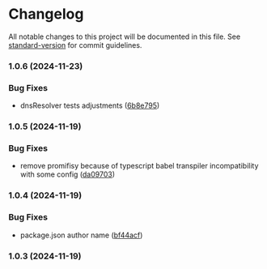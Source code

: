 # Changelog

All notable changes to this project will be documented in this file. See [standard-version](https://github.com/conventional-changelog/standard-version) for commit guidelines.

### 1.0.6 (2024-11-23)


### Bug Fixes

* dnsResolver tests adjustments ([6b8e795](https://github.com/alesima/dns-cache-resolver/commit/6b8e795dcb5c710f91b405bd8a5f1e482f85e36a))

### 1.0.5 (2024-11-19)


### Bug Fixes

* remove promifisy because of typescript babel transpiler incompatibility with some config ([da09703](https://github.com/alesima/dns-cache-resolver/commit/da097034de8076b83707c13352eba2854bffe207))

### 1.0.4 (2024-11-19)


### Bug Fixes

* package.json author name ([bf44acf](https://github.com/alesima/dns-cache-resolver/commit/bf44acf1dd2e0d1562a8744ec151e99590f3c4ce))

### 1.0.3 (2024-11-19)
